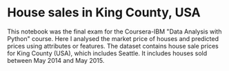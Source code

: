 # House sales in King County, USA
This notebook was the final exam for the Coursera-IBM "Data Analysis with Python" course. Here I analysed the market price of houses and predicted prices using attributes or features. The dataset contains house sale prices for King County (USA), which includes Seattle. It includes houses sold between May 2014 and May 2015.
